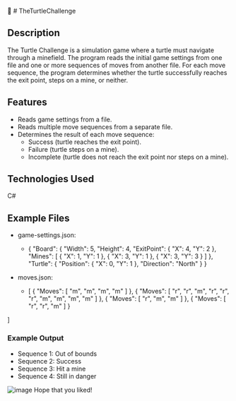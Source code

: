 🐢 # TheTurtleChallenge


## Description
The Turtle Challenge is a simulation game where a turtle must navigate through a minefield. The program reads the initial game settings from one file and one or more sequences of moves from another file. For each move sequence, the program determines whether the turtle successfully reaches the exit point, steps on a mine, or neither.

## Features
- Reads game settings from a file.
- Reads multiple move sequences from a separate file.
- Determines the result of each move sequence:
  - Success (turtle reaches the exit point).
  -  Failure (turtle steps on a mine).
  -   Incomplete (turtle does not reach the exit point nor steps on a mine).

## Technologies Used
C#

## Example Files
- game-settings.json:
  - {
  "Board": {
    "Width": 5,
    "Height": 4,
    "ExitPoint": {
      "X": 4,
      "Y": 2
    },
    "Mines": [
      {
        "X": 1,
        "Y": 1
      },
      {
        "X": 3,
        "Y": 1
      },
      {
        "X": 3,
        "Y": 3
      }
    ]
  },
  "Turtle": {
    "Position": {
      "X": 0,
      "Y": 1
    },
    "Direction": "North"
  }
}

- moves.json:
  - [
  { "Moves": [ "m", "m", "m", "m" ] },
  { "Moves": [ "r", "r", "m", "r", "r", "r", "m", "m", "m", "m" ] },
  { "Moves": [ "r", "m", "m" ] },
  { "Moves": [ "r", "r", "m" ] }

]

### Example Output
- Sequence 1: Out of bounds
- Sequence 2: Success
- Sequence 3: Hit a mine
- Sequence 4: Still in danger


![image](https://github.com/user-attachments/assets/403a511c-a703-43a7-96b7-dc27419f516f)
  Hope that you liked! 
